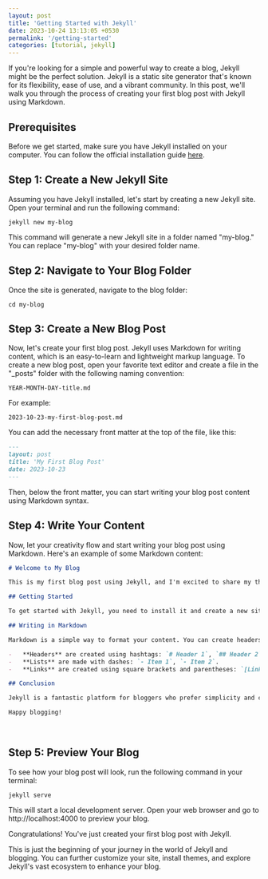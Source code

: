 ```yaml
---
layout: post
title: 'Getting Started with Jekyll'
date: 2023-10-24 13:13:05 +0530
permalink: '/getting-started'
categories: [tutorial, jekyll]
---
```


If you're looking for a simple and powerful way to create a blog, Jekyll might be the perfect solution. Jekyll is a static site generator that's known for its flexibility, ease of use, and a vibrant community. In this post, we'll walk you through the process of creating your first blog post with Jekyll using Markdown.

## Prerequisites

Before we get started, make sure you have Jekyll installed on your computer. You can follow the official installation guide [here](https://jekyllrb.com/docs/installation/).
<br>

## Step 1: Create a New Jekyll Site

Assuming you have Jekyll installed, let's start by creating a new Jekyll site. Open your terminal and run the following command:

```shell
jekyll new my-blog
```

This command will generate a new Jekyll site in a folder named "my-blog." You can replace "my-blog" with your desired folder name.

## Step 2: Navigate to Your Blog Folder

Once the site is generated, navigate to the blog folder:

```shell
cd my-blog
```

## Step 3: Create a New Blog Post

Now, let's create your first blog post. Jekyll uses Markdown for writing content, which is an easy-to-learn and lightweight markup language. To create a new blog post, open your favorite text editor and create a file in the "\_posts" folder with the following naming convention:

`YEAR-MONTH-DAY-title.md`

For example:

`2023-10-23-my-first-blog-post.md`

You can add the necessary front matter at the top of the file, like this:

```markdown
---
layout: post
title: 'My First Blog Post'
date: 2023-10-23
---
```

Then, below the front matter, you can start writing your blog post content using Markdown syntax.

## Step 4: Write Your Content

Now, let your creativity flow and start writing your blog post using Markdown. Here's an example of some Markdown content:

```markdown
# Welcome to My Blog

This is my first blog post using Jekyll, and I'm excited to share my thoughts with you!

## Getting Started

To get started with Jekyll, you need to install it and create a new site, as we did earlier.

## Writing in Markdown

Markdown is a simple way to format your content. You can create headers, lists, links, and more. Here's a list of some common Markdown elements:

-   **Headers** are created using hashtags: `# Header 1`, `## Header 2`.
-   **Lists** are made with dashes: `- Item 1`, `- Item 2`.
-   **Links** are created using square brackets and parentheses: `[Link Text](http://example.com)`.

## Conclusion

Jekyll is a fantastic platform for bloggers who prefer simplicity and customization. With Markdown, you can easily create and format your content.

Happy blogging!
```

<br>

## Step 5: Preview Your Blog

To see how your blog post will look, run the following command in your terminal:

```shell
jekyll serve
```

This will start a local development server. Open your web browser and go to http://localhost:4000 to preview your blog.

Congratulations! You've just created your first blog post with Jekyll.

This is just the beginning of your journey in the world of Jekyll and blogging. You can further customize your site, install themes, and explore Jekyll's vast ecosystem to enhance your blog.
